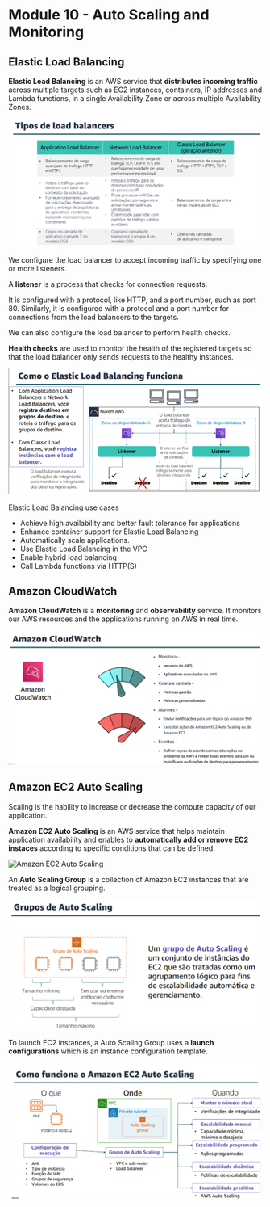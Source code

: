 # Module 10 - Auto Scaling and Monitoring

## Elastic Load Balancing
**Elastic Load Balancing** is an AWS service that **distributes incoming traffic** across multiple targets such as EC2 instances, containers, IP addresses and Lambda functions, in a single Availability Zone or across multiple Availability Zones.

![Load Balancer Types](images/load-balancer-types.png)

We configure the load balancer to accept incoming traffic by specifying one or more listeners.

A **listener** is a process that checks for connection requests.

It is configured with a protocol, like HTTP, and a port number, such as port 80.
Similarly, it is configured with a protocol and a port number for connections from the load balancers to the targets.

We can also configure the load balancer to perform health checks.

**Health checks** are used to monitor the health of the registered targets so that the load balancer only sends requests to the healthy instances.

![How Elastic Load Balancing works](images/elastic-load-balance.png)

Elastic Load Balancing use cases
- Achieve high availability and better fault tolerance for applications
- Enhance container support for Elastic Load Balancing
- Automatically scale applications.
- Use Elastic Load Balancing in the VPC
- Enable hybrid load balancing
- Call Lambda functions via HTTP(S)

## Amazon CloudWatch
**Amazon CloudWatch** is a **monitoring** and **observability** service. It monitors our AWS resources and the applications running on AWS in real time.

![Amazon CloudWatch](images/amazon-cloudwatch.png)

## Amazon EC2 Auto Scaling
Scaling is the hability to increase or decrease the compute capacity of our application.

**Amazon EC2 Auto Scaling** is an AWS service that helps maintain application availability and enables to **automatically add or remove EC2 instaces** according to specific conditions that can be defined.

![Amazon EC2 Auto Scaling](image/ec2-auto-scaling.png)

An **Auto Scaling Group** is a collection of Amazon EC2 instances that are treated as a logical grouping. 

![Auto Scaling Group](images/auto-scaling-group.png)

To launch EC2 instances, a Auto Scaling Group uses a **launch configurations** which is an instance configuration template.

![Launch Configurations](images/launch-configurations.png)
